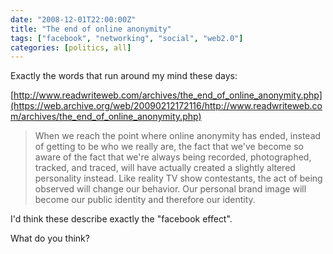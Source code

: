 ```yaml
---
date: "2008-12-01T22:00:00Z"
title: "The end of online anonymity"
tags: ["facebook", "networking", "social", "web2.0"]
categories: [politics, all]
---
```


Exactly the words that run around my mind these days:

[http://www.readwriteweb.com/archives/the_end_of_online_anonymity.php](https://web.archive.org/web/20090212172116/http://www.readwriteweb.com/archives/the_end_of_online_anonymity.php)

> When we reach the point where online anonymity has ended, instead of getting
> to be who we really are, the fact that we've become so aware of the fact that
> we're always being recorded, photographed, tracked, and traced, will have
> actually created a slightly altered personality instead. Like reality TV show
> contestants, the act of being observed will change our behavior. Our personal
> brand image will become our public identity and therefore our identity.

I'd think these describe exactly the "facebook effect".

What do you think?

